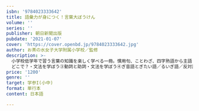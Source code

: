 ```yaml
---
isbn: '9784023333642'
title: 語彙力が身につく！言葉大ぼうけん
volume: ''
series: ''
publisher: 朝日新聞出版
pubdate: '2021-01-07'
cover: 'https://cover.openbd.jp/9784023333642.jpg'
author: お茶の水女子大学附属小学校／監修
description: >-
  小学校低学年で習う言葉の知識を楽しく学べる一冊。慣用句、ことわざ、四字熟語から主語・述語の使い、作文の書き方までマンガと豊富なイラストでていねいに解説する。語彙力がみるみるアップするパズルも充実。・文法を学ぼう①言葉のしゅるいをおぼえよう／言葉と言葉のつながり／主語とじゅつ語／目てき語・文法を学ぼう②せつぞく語／指じ語（こそあど言葉）／いつ？
  どこで？・文法を学ぼう③動詞と助詞・文法を学ぼう④ぎ音語とぎたい語／るいぎ語／反対語（対ぎ語）・原稿用紙の使い方原稿用紙の書き方のみほん／原稿用紙の使い方わかるかな？・慣用句とことわざ慣用句／ことわざ／日づけの読み方／日本の行事や記ねん日
price: '1200'
genre: ''
target: 学参I(小中)
format: 単行本
content: 日本語

---
```

